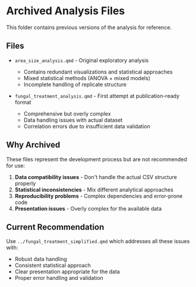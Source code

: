 # Archived Analysis Files

This folder contains previous versions of the analysis for reference.

## Files

- `area_size_analysis.qmd` - Original exploratory analysis
  - Contains redundant visualizations and statistical approaches
  - Mixed statistical methods (ANOVA + mixed models)
  - Incomplete handling of replicate structure

- `fungal_treatment_analysis.qmd` - First attempt at publication-ready format
  - Comprehensive but overly complex
  - Data handling issues with actual dataset
  - Correlation errors due to insufficient data validation

## Why Archived

These files represent the development process but are not recommended for use:
1. **Data compatibility issues** - Don't handle the actual CSV structure properly
2. **Statistical inconsistencies** - Mix different analytical approaches
3. **Reproducibility problems** - Complex dependencies and error-prone code
4. **Presentation issues** - Overly complex for the available data

## Current Recommendation

Use `../fungal_treatment_simplified.qmd` which addresses all these issues with:
- Robust data handling
- Consistent statistical approach  
- Clear presentation appropriate for the data
- Proper error handling and validation